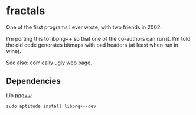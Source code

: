 fractals
========

One of the first programs I ever wrote, with two friends in 2002.

I'm porting this to libpng++ so that one of the co-authors can run it.
I'm told the old code generates bitmaps with bad headers (at least
when run in wine).

See also: comically ugly web page.

Dependencies
------------

Lib [png++](http://www.nongnu.org/pngpp/doc/0.2.5/):

    sudo aptitude install libpng++-dev
